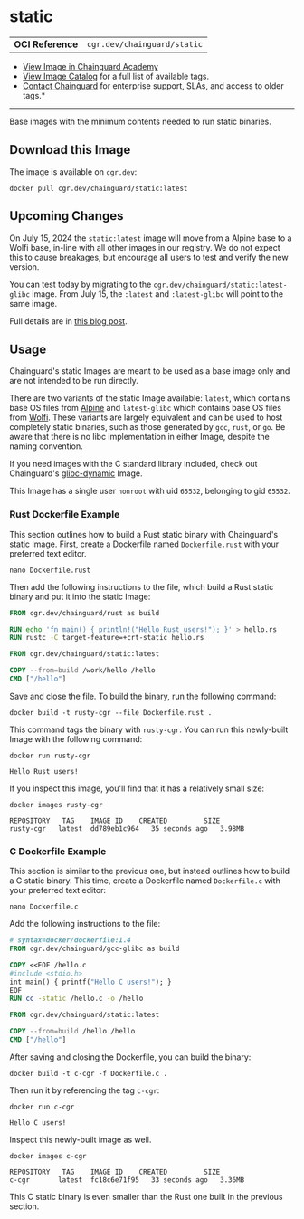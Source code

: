 <!--monopod:start-->
# static
| | |
| - | - |
| **OCI Reference** | `cgr.dev/chainguard/static` |


* [View Image in Chainguard Academy](https://edu.chainguard.dev/chainguard/chainguard-images/reference/static/overview/)
* [View Image Catalog](https://console.enforce.dev/images/catalog) for a full list of available tags.
* [Contact Chainguard](https://www.chainguard.dev/chainguard-images) for enterprise support, SLAs, and access to older tags.*

---
<!--monopod:end-->

<!--overview:start-->
Base images with the minimum contents needed to run static binaries.
<!--overview:end-->

<!--getting:start-->
## Download this Image
The image is available on `cgr.dev`:

```
docker pull cgr.dev/chainguard/static:latest
```
<!--getting:end-->

<!--body:start-->
## Upcoming Changes

On July 15, 2024 the `static:latest` image will move from a Alpine base to a Wolfi base,
in-line with all other images in our registry. We do not expect this to cause breakages, but
encourage all users to test and verify the new version.

You can test today by migrating to the `cgr.dev/chainguard/static:latest-glibc` image. From July 15, the `:latest` and `:latest-glibc` will point to the same image.

Full details are in [this blog post](https://www.chainguard.dev/unchained/changes-to-static-git-and-busybox-developer-images-2).

## Usage

Chainguard's static Images are meant to be used as a base image only and are not intended to be run directly.

There are two variants of the static Image available: `latest`, which contains base OS files from
[Alpine](https://www.alpinelinux.org/) and `latest-glibc` which contains base OS files from
[Wolfi](https://github.com/wolfi-dev/os). These variants are largely equivalent and can be used to host completely static binaries, such as those generated by `gcc`, `rust`, or `go`. Be aware that there is no libc implementation in either Image, despite the naming convention.

If you need images with the C standard library included, check out Chainguard's  [glibc-dynamic](https://github.com/chainguard-images/images/tree/main/images/glibc-dynamic) Image.

This Image has a single user `nonroot` with uid `65532`, belonging to gid `65532`.

### Rust Dockerfile Example

This section outlines how to build a Rust static binary with Chainguard's static Image. First, create a Dockerfile named `Dockerfile.rust` with your preferred text editor.

```shell
nano Dockerfile.rust
```

Then add the following instructions to the file, which build a Rust static binary and put it into the static Image:

```Dockerfile
FROM cgr.dev/chainguard/rust as build

RUN echo 'fn main() { println!("Hello Rust users!"); }' > hello.rs
RUN rustc -C target-feature=+crt-static hello.rs

FROM cgr.dev/chainguard/static:latest

COPY --from=build /work/hello /hello
CMD ["/hello"]
```

Save and close the file. To build the binary, run the following command:

```shell
docker build -t rusty-cgr --file Dockerfile.rust .
```

This command tags the binary with `rusty-cgr`. You can run this newly-built Image with the following command:

```shell
docker run rusty-cgr
```
```
Hello Rust users!
```

If you inspect this image, you'll find that it has a relatively small size:

```shell
docker images rusty-cgr
```
```
REPOSITORY   TAG   	IMAGE ID   	CREATED      	SIZE
rusty-cgr	latest	dd789eb1c964   35 seconds ago   3.98MB
```

### C Dockerfile Example

This section is similar to the previous one, but instead outlines how to build a C static binary. This time, create a Dockerfile named `Dockerfile.c` with your preferred text editor:

```shell
nano Dockerfile.c
```

Add the following instructions to the file:

```Dockerfile
# syntax=docker/dockerfile:1.4
FROM cgr.dev/chainguard/gcc-glibc as build

COPY <<EOF /hello.c
#include <stdio.h>
int main() { printf("Hello C users!"); }
EOF
RUN cc -static /hello.c -o /hello

FROM cgr.dev/chainguard/static:latest

COPY --from=build /hello /hello
CMD ["/hello"]
```

After saving and closing the Dockerfile, you can build the binary:

```shell
docker build -t c-cgr -f Dockerfile.c .
```

Then run it by referencing the tag `c-cgr`:

```shell
docker run c-cgr
```
```
Hello C users!
```

Inspect this newly-built image as well. 

```shell
docker images c-cgr
```
```
REPOSITORY   TAG   	IMAGE ID   	CREATED      	SIZE
c-cgr    	latest	fc18c6e71f95   33 seconds ago   3.36MB
```

This C static binary is even smaller than the Rust one built in the previous section.
<!--body:end-->
